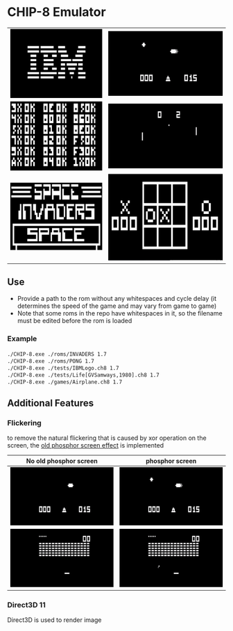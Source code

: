 # CHIP-8 Emulator
| |  |
|----|----|
| ![](./screenshots/IBM.png) | ![](./screenshots/UFO.gif) |
| ![](./screenshots/test_opcode.png) | ![](./screenshots/PONG.gif) |
| ![](./screenshots/INVADERS.png) |![](./screenshots/TICTAC.png)

## Use
 * Provide a path to the rom without any whitespaces and cycle delay (it determines the speed of the game and may vary from game to game)
 * Note that some roms in the repo have whitespaces in it, so the filename must be edited before the rom is loaded 
 ### Example 
    ./CHIP-8.exe ./roms/INVADERS 1.7
    ./CHIP-8.exe ./roms/PONG 1.7
    ./CHIP-8.exe ./tests/IBMLogo.ch8 1.7
    ./CHIP-8.exe ./tests/Life[GVSamways,1980].ch8 1.7
    ./CHIP-8.exe ./games/Airplane.ch8 1.7
## Additional Features
### Flickering
to remove the natural flickering that is caused by xor operation on the screen,
the [old phosphor screen effect](https://faizilham.github.io/revisiting-chip8) is implemented

| No old phosphor screen | phosphor screen |
|----|----|
| ![](./screenshots/FLICKERING.gif) | ![](./screenshots/UFO.gif) |
| ![](./screenshots/BRIX_FLICKERING.gif) | ![](./screenshots/BRIX.gif) |
### Direct3D 11 
Direct3D is used to render image
